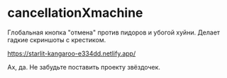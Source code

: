 # cancellationXmachine
Глобальная кнопка "отмена" против пидоров и убогой хуйни. Делает гадкие скриншоты с крестиком.

https://starlit-kangaroo-e334dd.netlify.app/

Ах, да. Не забудьте поставить проекту звёздочек.
